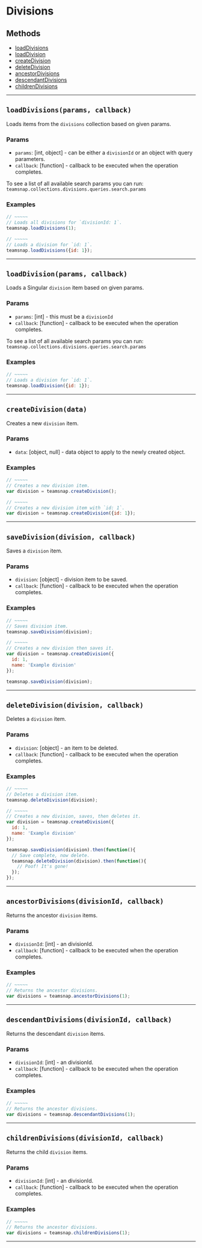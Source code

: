 # Divisions

## Methods

- [loadDivisions](#loadDivisions)
- [loadDivision](#loadDivision)
- [createDivision](#createDivision)
- [deleteDivision](#deleteDivision)
- [ancestorDivisions](#ancestorDivisions)
- [descendantDivisions](#descendantDivisions)
- [childrenDivisions](#childrenDivisions)

---
<a id="loadDivisions"></a>
## `loadDivisions(params, callback)`
Loads items from the `divisions` collection based on given params.

### Params
* `params`: [int, object] - can be either a `divisionId` or an object with query parameters.
* `callback`: [function] - callback to be executed when the operation completes.

To see a list of all available search params you can run:
`teamsnap.collections.divisions.queries.search.params`

### Examples
```javascript
// ~~~~~
// Loads all divisions for `divisionId: 1`.
teamsnap.loadDivisions(1);

// ~~~~~
// Loads a division for `id: 1`.
teamsnap.loadDivisions({id: 1});
```


---



<a id="loadDivision"></a>
## `loadDivision(params, callback)`
Loads a Singular `division` item based on given params.

### Params
* `params`: [int] - this must be a `divisionId`
* `callback`: [function] - callback to be executed when the operation completes.

To see a list of all available search params you can run:
`teamsnap.collections.divisions.queries.search.params`

### Examples
```javascript
// ~~~~~
// Loads a division for `id: 1`.
teamsnap.loadDivision({id: 1});
```


---


<a id="createDivision"></a>
## `createDivision(data)`
Creates a new `division` item.

### Params
* `data`: [object, null] - data object to apply to the newly created object.

### Examples
```javascript
// ~~~~~
// Creates a new division item.
var division = teamsnap.createDivision();

// ~~~~~
// Creates a new division item with `id: 1`.
var division = teamsnap.createDivision({id: 1});
```


---


<a id="saveDivision"></a>
## `saveDivision(division, callback)`
Saves a `division` item.

### Params
* `division`: [object] - division item to be saved.
* `callback`: [function] - callback to be executed when the operation completes.

### Examples
```javascript
// ~~~~~
// Saves division item.
teamsnap.saveDivision(division);

// ~~~~~
// Creates a new division then saves it.
var division = teamsnap.createDivision({
  id: 1,
  name: 'Example division'
});

teamsnap.saveDivision(division);
```


---


<a id="deleteDivision"></a>
## `deleteDivision(division, callback)`
Deletes a `division` item.

### Params
* `division`: [object] - an item to be deleted.
* `callback`: [function] - callback to be executed when the operation completes.

### Examples
```javascript
// ~~~~~
// Deletes a division item.
teamsnap.deleteDivision(division);

// ~~~~~
// Creates a new division, saves, then deletes it.
var division = teamsnap.createDivision({
  id: 1,
  name: 'Example division'
});

teamsnap.saveDivision(division).then(function(){
  // Save complete, now delete.
  teamsnap.deleteDivision(division).then(function(){
    // Poof! It's gone!
  });
});
```


---


<a id="ancestorDivisions"></a>
## `ancestorDivisions(divisionId, callback)`
Returns the ancestor `division` items.

### Params
* `divisionId`: [int] - an divisionId.
* `callback`: [function] - callback to be executed when the operation completes.
### Examples
```javascript
// ~~~~~
// Returns the ancestor divisions.
var divisions = teamsnap.ancestorDivisions(1);
```


---


<a id="descendantDivisions"></a>
## `descendantDivisions(divisionId, callback)`
Returns the descendant `division` items.

### Params
* `divisionId`: [int] - an divisionId.
* `callback`: [function] - callback to be executed when the operation completes.
### Examples
```javascript
// ~~~~~
// Returns the ancestor divisions.
var divisions = teamsnap.descendantDivisions(1);
```


---


<a id="childrenDivisions"></a>
## `childrenDivisions(divisionId, callback)`
Returns the child `division` items.

### Params
* `divisionId`: [int] - an divisionId.
* `callback`: [function] - callback to be executed when the operation completes.
### Examples
```javascript
// ~~~~~
// Returns the ancestor divisions.
var divisions = teamsnap.childrenDivisions(1);
```


---
